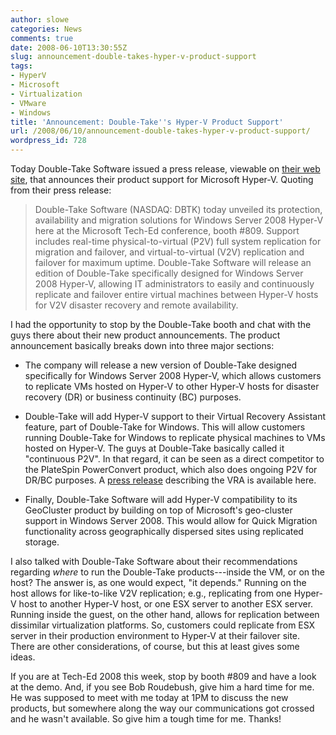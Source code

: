 ```yaml
---
author: slowe
categories: News
comments: true
date: 2008-06-10T13:30:55Z
slug: announcement-double-takes-hyper-v-product-support
tags:
- HyperV
- Microsoft
- Virtualization
- VMware
- Windows
title: 'Announcement: Double-Take''s Hyper-V Product Support'
url: /2008/06/10/announcement-double-takes-hyper-v-product-support/
wordpress_id: 728
---
```


Today Double-Take Software issued a press release, viewable on [their web site](http://www.doubletake.com/news-events/press-releases/releases/PressRelease-TechEd-HyperV-061008.html), that announces their product support for Microsoft Hyper-V. Quoting from their press release:

>Double-Take Software (NASDAQ: DBTK) today unveiled its protection, availability and migration solutions for Windows Server 2008 Hyper-V here at the Microsoft Tech-Ed conference, booth #809. Support includes real-time physical-to-virtual (P2V) full system replication for migration and failover, and virtual-to-virtual (V2V) replication and failover for maximum uptime. Double-Take Software will release an edition of Double-Take specifically designed for Windows Server 2008 Hyper-V, allowing IT administrators to easily and continuously replicate and failover entire virtual machines between Hyper-V hosts for V2V disaster recovery and remote availability.

I had the opportunity to stop by the Double-Take booth and chat with the guys there about their new product announcements. The product announcement basically breaks down into three major sections:

* The company will release a new version of Double-Take designed specifically for Windows Server 2008 Hyper-V, which allows customers to replicate VMs hosted on Hyper-V to other Hyper-V hosts for disaster recovery (DR) or business continuity (BC) purposes.

* Double-Take will add Hyper-V support to their Virtual Recovery Assistant feature, part of Double-Take for Windows. This will allow customers running Double-Take for Windows to replicate physical machines to VMs hosted on Hyper-V. The guys at Double-Take basically called it "continuous P2V". In that regard, it can be seen as a direct competitor to the PlateSpin PowerConvert product, which also does ongoing P2V for DR/BC purposes. A [press release](http://www.doubletake.com/news-events/press-releases/releases/PressRelease_VRA_052008.html) describing the VRA is available here.

* Finally, Double-Take Software will add Hyper-V compatibility to its GeoCluster product by building on top of Microsoft's geo-cluster support in Windows Server 2008. This would allow for Quick Migration functionality across geographically dispersed sites using replicated storage.

I also talked with Double-Take Software about their recommendations regarding _where_ to run the Double-Take products---inside the VM, or on the host? The answer is, as one would expect, "it depends." Running on the host allows for like-to-like V2V replication; e.g., replicating from one Hyper-V host to another Hyper-V host, or one ESX server to another ESX server. Running inside the guest, on the other hand, allows for replication between dissimilar virtualization platforms. So, customers could replicate from ESX server in their production environment to Hyper-V at their failover site. There are other considerations, of course, but this at least gives some ideas.

If you are at Tech-Ed 2008 this week, stop by booth #809 and have a look at the demo. And, if you see Bob Roudebush, give him a hard time for me. He was supposed to meet with me today at 1PM to discuss the new products, but somewhere along the way our communications got crossed and he wasn't available. So give him a tough time for me. Thanks!
